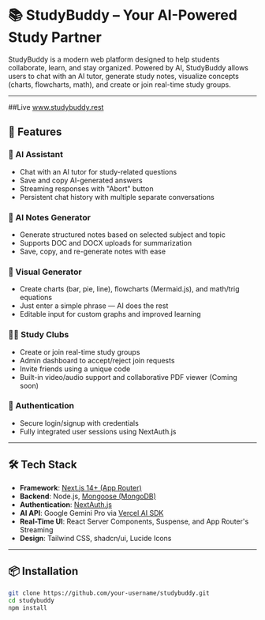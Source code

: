 # 📚 StudyBuddy – Your AI-Powered Study Partner

StudyBuddy is a modern web platform designed to help students collaborate, learn, and stay organized. Powered by AI, StudyBuddy allows users to chat with an AI tutor, generate study notes, visualize concepts (charts, flowcharts, math), and create or join real-time study groups.

---
##Live 
www.studybuddy.rest

## 🚀 Features

### 🤖 AI Assistant
- Chat with an AI tutor for study-related questions
- Save and copy AI-generated answers
- Streaming responses with "Abort" button
- Persistent chat history with multiple separate conversations

### 📒 AI Notes Generator
- Generate structured notes based on selected subject and topic
- Supports DOC and DOCX uploads for summarization
- Save, copy, and re-generate notes with ease

### 🧠 Visual Generator
- Create charts (bar, pie, line), flowcharts (Mermaid.js), and math/trig equations
- Just enter a simple phrase — AI does the rest
- Editable input for custom graphs and improved learning

### 👨‍🏫 Study Clubs
- Create or join real-time study groups
- Admin dashboard to accept/reject join requests
- Invite friends using a unique code
- Built-in video/audio support and collaborative PDF viewer (Coming soon)

### 🔐 Authentication
- Secure login/signup with credentials
- Fully integrated user sessions using NextAuth.js

---

## 🛠️ Tech Stack

- **Framework**: [Next.js 14+ (App Router)](https://nextjs.org/)
- **Backend**: Node.js, [Mongoose (MongoDB)](https://mongoosejs.com/)
- **Authentication**: [NextAuth.js](https://next-auth.js.org/)
- **AI API**: Google Gemini Pro via [Vercel AI SDK](https://vercel.com/docs/ai)
- **Real-Time UI**: React Server Components, Suspense, and App Router's Streaming
- **Design**: Tailwind CSS, shadcn/ui, Lucide Icons

---

## 📦 Installation

```bash
git clone https://github.com/your-username/studybuddy.git
cd studybuddy
npm install
